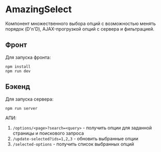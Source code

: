 # AmazingSelect

Компонент множественного выбора опций с возможностью менять порядок (D'n'D), AJAX-прогрузкой опций с сервера и фильтрацией.



## Фронт

Для запуска фронта:

```
npm install
npm run dev
```

## Бэкенд
Для запуска сервера:
```
npm run server
```

АПИ:
1. `/options/<page>?search=<query>` - получить опции для заданной страницы и поискового запроса
2. `/update-selected?ids=1,2,3` - обновить выбранные опции 
3. `/selected-options` - получить список выбранных опций